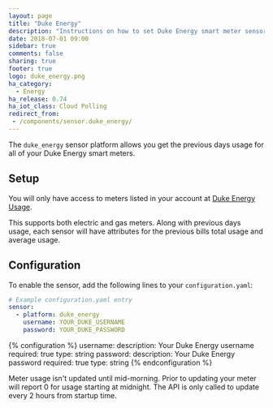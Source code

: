 ```yaml
---
layout: page
title: "Duke Energy"
description: "Instructions on how to set Duke Energy smart meter sensors within Home Assistant."
date: 2018-07-01 09:00
sidebar: true
comments: false
sharing: true
footer: true
logo: duke_energy.png
ha_category:
  - Energy
ha_release: 0.74
ha_iot_class: Cloud Polling
redirect_from:
 - /components/sensor.duke_energy/
---
```


The `duke_energy` sensor platform allows you get the previous days usage for all of your Duke Energy smart meters.

## Setup

You will only have access to meters listed in your account at [Duke Energy Usage](https://www.duke-energy.com/my-account/usage-analysis).

This supports both electric and gas meters. Along with previous days usage, each sensor will have attributes for the previous bills total usage and average usage.

## Configuration

To enable the sensor, add the following lines to your `configuration.yaml`:

```yaml
# Example configuration.yaml entry
sensor:
  - platform: duke_energy
    username: YOUR_DUKE_USERNAME
    password: YOUR_DUKE_PASSWORD
```

{% configuration %}
username:
  description: Your Duke Energy username
  required: true
  type: string
password:
  description: Your Duke Energy password
  required: true
  type: string
{% endconfiguration %}

<div class='note'>
Meter usage isn't updated until mid-morning. Prior to updating your meter will report 0 for usage starting at midnight. The API is only called to update every 2 hours from startup time.
</div>
